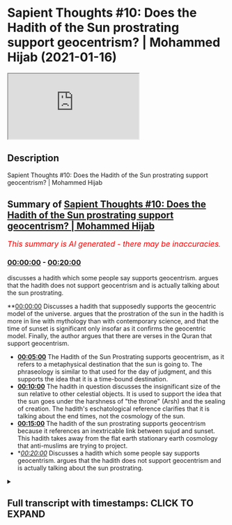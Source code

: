 # Sapient Thoughts #10: Does the Hadith of the Sun prostrating support geocentrism? | Mohammed Hijab (2021-01-16)

<iframe loading='lazy' src='https://www.youtube.com/embed/IQXXeBnVjdo'></iframe>

## Description

Sapient Thoughts #10: Does the Hadith of the Sun prostrating support geocentrism? | Mohammed Hijab

## Summary of [Sapient Thoughts #10: Does the Hadith of the Sun prostrating support geocentrism? | Mohammed Hijab](https://www.youtube.com/watch?v=IQXXeBnVjdo)


*<span style="color:red; font-size:125%">This summary is AI generated - there may be inaccuracies</span>. [](/)*

### [00:00:00](https://www.youtube.com/watch?v=IQXXeBnVjdo&t=0) - [00:20:00](https://www.youtube.com/watch?v=IQXXeBnVjdo&t=1200)

 discusses a hadith which some people say supports geocentrism. argues that the hadith does not support geocentrism and is actually talking about the sun prostrating.

**[00:00:00](https://www.youtube.com/watch?v=IQXXeBnVjdo&t=0) Discusses a hadith that supposedly supports the geocentric model of the universe. argues that the prostration of the sun in the hadith is more in line with mythology than with contemporary science, and that the time of sunset is significant only insofar as it confirms the geocentric model. Finally, the author argues that there are verses in the Quran that support geocentrism.
* **[00:05:00](https://www.youtube.com/watch?v=IQXXeBnVjdo&t=300)** The Hadith of the Sun Prostrating supports geocentrism, as it refers to a metaphysical destination that the sun is going to. The phraseology is similar to that used for the day of judgment, and this supports the idea that it is a time-bound destination.
* **[00:10:00](https://www.youtube.com/watch?v=IQXXeBnVjdo&t=600)** The hadith in question discusses the insignificant size of the sun relative to other celestial objects. It is used to support the idea that the sun goes under the harshness of "the throne" (Arsh) and the sealing of creation. The hadith's eschatological reference clarifies that it is talking about the end times, not the cosmology of the sun.
* **[00:15:00](https://www.youtube.com/watch?v=IQXXeBnVjdo&t=900)** The hadith of the sun prostrating supports geocentrism because it references an inextricable link between sujud and sunset. This hadith takes away from the flat earth stationary earth cosmology that anti-muslims are trying to project.
* **[00:20:00](https://www.youtube.com/watch?v=IQXXeBnVjdo&t=1200)* Discusses a hadith which some people say supports geocentrism. argues that the hadith does not support geocentrism and is actually talking about the sun prostrating.

<details><summary><h2>Full transcript with timestamps: CLICK TO EXPAND</h2></summary>

[0:00:02](https://youtu.be/IQXXeBnVjdo?t=2) [Music]  
[0:00:16](https://youtu.be/IQXXeBnVjdo?t=16) to another episode of sapient  
[0:00:18](https://youtu.be/IQXXeBnVjdo?t=18) thoughts where we discuss theo  
[0:00:20](https://youtu.be/IQXXeBnVjdo?t=20) philosophical issues  
[0:00:21](https://youtu.be/IQXXeBnVjdo?t=21) we tackle some of those arguments of the  
[0:00:23](https://youtu.be/IQXXeBnVjdo?t=23) detractors of islam  
[0:00:25](https://youtu.be/IQXXeBnVjdo?t=25) in addition to making positive arguments  
[0:00:27](https://youtu.be/IQXXeBnVjdo?t=27) for the veracity  
[0:00:29](https://youtu.be/IQXXeBnVjdo?t=29) of islam today in sha allah what we're  
[0:00:31](https://youtu.be/IQXXeBnVjdo?t=31) going to be doing is dealing with a very  
[0:00:33](https://youtu.be/IQXXeBnVjdo?t=33) prominent hadith that you'll find in  
[0:00:35](https://youtu.be/IQXXeBnVjdo?t=35) many of the  
[0:00:36](https://youtu.be/IQXXeBnVjdo?t=36) anti-islamic apologetics and  
[0:00:39](https://youtu.be/IQXXeBnVjdo?t=39) anti-islamic  
[0:00:40](https://youtu.be/IQXXeBnVjdo?t=40) websites of those individuals who are  
[0:00:42](https://youtu.be/IQXXeBnVjdo?t=42) trying  
[0:00:43](https://youtu.be/IQXXeBnVjdo?t=43) to attack the deen the religion of islam  
[0:00:46](https://youtu.be/IQXXeBnVjdo?t=46) so this is a famous hadith really a  
[0:00:49](https://youtu.be/IQXXeBnVjdo?t=49) cosmological hadith  
[0:00:50](https://youtu.be/IQXXeBnVjdo?t=50) which is mentioned by abu dharr  
[0:00:52](https://youtu.be/IQXXeBnVjdo?t=52) al-khafari and the contention  
[0:00:53](https://youtu.be/IQXXeBnVjdo?t=53) is that this hadith fully supports  
[0:00:56](https://youtu.be/IQXXeBnVjdo?t=56) without a shadow  
[0:00:57](https://youtu.be/IQXXeBnVjdo?t=57) of a doubt a geocentric model  
[0:01:01](https://youtu.be/IQXXeBnVjdo?t=61) and in fact some add to this and say it  
[0:01:04](https://youtu.be/IQXXeBnVjdo?t=64) shows that the quranic picture or that  
[0:01:06](https://youtu.be/IQXXeBnVjdo?t=66) the islamic cosmology  
[0:01:08](https://youtu.be/IQXXeBnVjdo?t=68) generally is that of not only a flat  
[0:01:10](https://youtu.be/IQXXeBnVjdo?t=70) earth which they've said and spoken  
[0:01:12](https://youtu.be/IQXXeBnVjdo?t=72) about and we have a separate video  
[0:01:14](https://youtu.be/IQXXeBnVjdo?t=74) on but one which is flat and stationary  
[0:01:17](https://youtu.be/IQXXeBnVjdo?t=77) and where in which the uh the sun is  
[0:01:20](https://youtu.be/IQXXeBnVjdo?t=80) going around  
[0:01:21](https://youtu.be/IQXXeBnVjdo?t=81) in a geocentric way and thus it's  
[0:01:24](https://youtu.be/IQXXeBnVjdo?t=84) confirming  
[0:01:25](https://youtu.be/IQXXeBnVjdo?t=85) the 7th century you know understanding  
[0:01:28](https://youtu.be/IQXXeBnVjdo?t=88) of cosmology and this is an evidence  
[0:01:31](https://youtu.be/IQXXeBnVjdo?t=91) that it's false so as i've mentioned the  
[0:01:35](https://youtu.be/IQXXeBnVjdo?t=95) discussion of flat earth versus round  
[0:01:37](https://youtu.be/IQXXeBnVjdo?t=97) earth is in a separate video  
[0:01:38](https://youtu.be/IQXXeBnVjdo?t=98) which you can find on this series so if  
[0:01:40](https://youtu.be/IQXXeBnVjdo?t=100) you want to see me talk about that  
[0:01:43](https://youtu.be/IQXXeBnVjdo?t=103) you can pause the video now watch that  
[0:01:44](https://youtu.be/IQXXeBnVjdo?t=104) video and come back  
[0:01:46](https://youtu.be/IQXXeBnVjdo?t=106) now in regards to this particular video  
[0:01:49](https://youtu.be/IQXXeBnVjdo?t=109) let's read the hadith in question and  
[0:01:51](https://youtu.be/IQXXeBnVjdo?t=111) move on  
[0:01:52](https://youtu.be/IQXXeBnVjdo?t=112) to what the specific contentions are so  
[0:01:55](https://youtu.be/IQXXeBnVjdo?t=115) the hadith  
[0:01:56](https://youtu.be/IQXXeBnVjdo?t=116) is narrated by abu dhabi may allah be  
[0:01:59](https://youtu.be/IQXXeBnVjdo?t=119) pleased with him  
[0:02:00](https://youtu.be/IQXXeBnVjdo?t=120) and he said that the prophet sallallahu  
[0:02:01](https://youtu.be/IQXXeBnVjdo?t=121) alaihi wasallam said  
[0:02:04](https://youtu.be/IQXXeBnVjdo?t=124) do you know where the sun set  
[0:02:07](https://youtu.be/IQXXeBnVjdo?t=127) do you know where it goes i said  
[0:02:12](https://youtu.be/IQXXeBnVjdo?t=132) allah and his messenger know best he  
[0:02:14](https://youtu.be/IQXXeBnVjdo?t=134) said it goes and prostrates beneath  
[0:02:16](https://youtu.be/IQXXeBnVjdo?t=136) the throne then it asks for permission  
[0:02:19](https://youtu.be/IQXXeBnVjdo?t=139) to rise  
[0:02:20](https://youtu.be/IQXXeBnVjdo?t=140) and permission is given to it soon it  
[0:02:23](https://youtu.be/IQXXeBnVjdo?t=143) will prostrate  
[0:02:24](https://youtu.be/IQXXeBnVjdo?t=144) and it will ask for permission to rise  
[0:02:27](https://youtu.be/IQXXeBnVjdo?t=147) but permission  
[0:02:27](https://youtu.be/IQXXeBnVjdo?t=147) will not be given to it it will be said  
[0:02:31](https://youtu.be/IQXXeBnVjdo?t=151) to it go back to where you came from  
[0:02:34](https://youtu.be/IQXXeBnVjdo?t=154) so it will arise from its place of  
[0:02:37](https://youtu.be/IQXXeBnVjdo?t=157) setting  
[0:02:37](https://youtu.be/IQXXeBnVjdo?t=157) and that is what allah may allah be  
[0:02:39](https://youtu.be/IQXXeBnVjdo?t=159) glorified may he be glorified  
[0:02:41](https://youtu.be/IQXXeBnVjdo?t=161) refers to in the verse and the son runs  
[0:02:44](https://youtu.be/IQXXeBnVjdo?t=164) on its fixed course for a term appointed  
[0:02:48](https://youtu.be/IQXXeBnVjdo?t=168) and that is a decree of the mighty the  
[0:02:50](https://youtu.be/IQXXeBnVjdo?t=170) all-knowing he's mentioning  
[0:02:52](https://youtu.be/IQXXeBnVjdo?t=172) uh the prophet muhammad mentioning an  
[0:02:53](https://youtu.be/IQXXeBnVjdo?t=173) ayah surah asi in chapter 36 verse  
[0:02:56](https://youtu.be/IQXXeBnVjdo?t=176) number 38  
[0:02:59](https://youtu.be/IQXXeBnVjdo?t=179) that the son runs on an or on a fixed  
[0:03:02](https://youtu.be/IQXXeBnVjdo?t=182) uh term decreed  
[0:03:06](https://youtu.be/IQXXeBnVjdo?t=186) so let's talk about what the contentions  
[0:03:08](https://youtu.be/IQXXeBnVjdo?t=188) are the contentions really you could say  
[0:03:10](https://youtu.be/IQXXeBnVjdo?t=190) are three in number three main  
[0:03:12](https://youtu.be/IQXXeBnVjdo?t=192) contentions  
[0:03:13](https://youtu.be/IQXXeBnVjdo?t=193) the first one relates to this  
[0:03:14](https://youtu.be/IQXXeBnVjdo?t=194) prostration of the sun what do we  
[0:03:16](https://youtu.be/IQXXeBnVjdo?t=196) understand  
[0:03:17](https://youtu.be/IQXXeBnVjdo?t=197) from this uh hadith when we talk about  
[0:03:19](https://youtu.be/IQXXeBnVjdo?t=199) the prostration of the sun  
[0:03:21](https://youtu.be/IQXXeBnVjdo?t=201) is it to be suggested that this is an  
[0:03:23](https://youtu.be/IQXXeBnVjdo?t=203) anthropomorphic or a personified picture  
[0:03:25](https://youtu.be/IQXXeBnVjdo?t=205) of the celestial  
[0:03:26](https://youtu.be/IQXXeBnVjdo?t=206) sphere that is the sun and isn't this  
[0:03:29](https://youtu.be/IQXXeBnVjdo?t=209) more in line with mythology  
[0:03:31](https://youtu.be/IQXXeBnVjdo?t=211) and ancient legend than it is with the  
[0:03:33](https://youtu.be/IQXXeBnVjdo?t=213) scientific contemporaneous reality that  
[0:03:35](https://youtu.be/IQXXeBnVjdo?t=215) we know  
[0:03:36](https://youtu.be/IQXXeBnVjdo?t=216) from examination and from uh  
[0:03:40](https://youtu.be/IQXXeBnVjdo?t=220) advances in science that's number one  
[0:03:42](https://youtu.be/IQXXeBnVjdo?t=222) the second thing is about  
[0:03:43](https://youtu.be/IQXXeBnVjdo?t=223) that the the going how could the sun be  
[0:03:46](https://youtu.be/IQXXeBnVjdo?t=226) going  
[0:03:47](https://youtu.be/IQXXeBnVjdo?t=227) uh underneath the throne and this shows  
[0:03:50](https://youtu.be/IQXXeBnVjdo?t=230) they say  
[0:03:51](https://youtu.be/IQXXeBnVjdo?t=231) the fact that the sun is going somewhere  
[0:03:53](https://youtu.be/IQXXeBnVjdo?t=233) in sunset  
[0:03:54](https://youtu.be/IQXXeBnVjdo?t=234) that it's confirming they say the  
[0:03:57](https://youtu.be/IQXXeBnVjdo?t=237) geocentric picture  
[0:03:59](https://youtu.be/IQXXeBnVjdo?t=239) thirdly they say the time of sunset so  
[0:04:02](https://youtu.be/IQXXeBnVjdo?t=242) why is it that the time of sunset is in  
[0:04:04](https://youtu.be/IQXXeBnVjdo?t=244) any way significant  
[0:04:05](https://youtu.be/IQXXeBnVjdo?t=245) knowing that sunset is at different  
[0:04:07](https://youtu.be/IQXXeBnVjdo?t=247) times at different points of the round  
[0:04:08](https://youtu.be/IQXXeBnVjdo?t=248) earth  
[0:04:10](https://youtu.be/IQXXeBnVjdo?t=250) i know there may be some flat earth is  
[0:04:12](https://youtu.be/IQXXeBnVjdo?t=252) listening to this  
[0:04:13](https://youtu.be/IQXXeBnVjdo?t=253) and as i've said there's a video for you  
[0:04:15](https://youtu.be/IQXXeBnVjdo?t=255) guys or for other people  
[0:04:17](https://youtu.be/IQXXeBnVjdo?t=257) uh about the flowers so that's these are  
[0:04:19](https://youtu.be/IQXXeBnVjdo?t=259) the three main contentions  
[0:04:21](https://youtu.be/IQXXeBnVjdo?t=261) so let's deal with them one by one and  
[0:04:24](https://youtu.be/IQXXeBnVjdo?t=264) in terms of verses of the quran  
[0:04:26](https://youtu.be/IQXXeBnVjdo?t=266) we'll be discussing those verses  
[0:04:29](https://youtu.be/IQXXeBnVjdo?t=269) of the quran which people try to use to  
[0:04:31](https://youtu.be/IQXXeBnVjdo?t=271) refer to geocentrism  
[0:04:33](https://youtu.be/IQXXeBnVjdo?t=273) in an entirely different video so the  
[0:04:35](https://youtu.be/IQXXeBnVjdo?t=275) first issue that people have  
[0:04:36](https://youtu.be/IQXXeBnVjdo?t=276) is in relation to prostration they say  
[0:04:39](https://youtu.be/IQXXeBnVjdo?t=279) what is this prostration  
[0:04:49](https://youtu.be/IQXXeBnVjdo?t=289) that everything in the heavens and the  
[0:04:51](https://youtu.be/IQXXeBnVjdo?t=291) earth  
[0:04:53](https://youtu.be/IQXXeBnVjdo?t=293) you know glorifies allah and nothing  
[0:04:57](https://youtu.be/IQXXeBnVjdo?t=297) in the heavens and the earth does  
[0:04:58](https://youtu.be/IQXXeBnVjdo?t=298) anything but glorify  
[0:05:00](https://youtu.be/IQXXeBnVjdo?t=300) allah but you do not understand the way  
[0:05:03](https://youtu.be/IQXXeBnVjdo?t=303) in which  
[0:05:04](https://youtu.be/IQXXeBnVjdo?t=304) that takes place so this verse shows  
[0:05:07](https://youtu.be/IQXXeBnVjdo?t=307) that the celestial bodies the inanimate  
[0:05:10](https://youtu.be/IQXXeBnVjdo?t=310) objects all of those things  
[0:05:12](https://youtu.be/IQXXeBnVjdo?t=312) in the world whether living or not has a  
[0:05:15](https://youtu.be/IQXXeBnVjdo?t=315) means  
[0:05:16](https://youtu.be/IQXXeBnVjdo?t=316) of glorifying allah and this is actually  
[0:05:19](https://youtu.be/IQXXeBnVjdo?t=319) in the realm  
[0:05:20](https://youtu.be/IQXXeBnVjdo?t=320) of the metaphysical so science does not  
[0:05:23](https://youtu.be/IQXXeBnVjdo?t=323) tap  
[0:05:23](https://youtu.be/IQXXeBnVjdo?t=323) into this and it has nothing to do with  
[0:05:26](https://youtu.be/IQXXeBnVjdo?t=326) science  
[0:05:26](https://youtu.be/IQXXeBnVjdo?t=326) in fact the quran explicitly says  
[0:05:29](https://youtu.be/IQXXeBnVjdo?t=329) let's be hap in other words  
[0:05:33](https://youtu.be/IQXXeBnVjdo?t=333) the sun and the moon and or the universe  
[0:05:37](https://youtu.be/IQXXeBnVjdo?t=337) it has a way of glorifying allah  
[0:05:39](https://youtu.be/IQXXeBnVjdo?t=339) subhanahu wa ta'ala  
[0:05:41](https://youtu.be/IQXXeBnVjdo?t=341) which is distinctly different distinctly  
[0:05:44](https://youtu.be/IQXXeBnVjdo?t=344) different from the way in which we do so  
[0:05:46](https://youtu.be/IQXXeBnVjdo?t=346) so to try and impose an  
[0:05:48](https://youtu.be/IQXXeBnVjdo?t=348) anthropomorphized or a personified  
[0:05:50](https://youtu.be/IQXXeBnVjdo?t=350) understanding on the celestial spheres  
[0:05:53](https://youtu.be/IQXXeBnVjdo?t=353) or the inanimate objects  
[0:05:55](https://youtu.be/IQXXeBnVjdo?t=355) is nothing but going against the quran  
[0:05:58](https://youtu.be/IQXXeBnVjdo?t=358) and a misunderstanding of the entirety  
[0:06:00](https://youtu.be/IQXXeBnVjdo?t=360) of the quran  
[0:06:00](https://youtu.be/IQXXeBnVjdo?t=360) so the prostration is not a prostration  
[0:06:03](https://youtu.be/IQXXeBnVjdo?t=363) like  
[0:06:04](https://youtu.be/IQXXeBnVjdo?t=364) you know where you put your head on the  
[0:06:05](https://youtu.be/IQXXeBnVjdo?t=365) floor or the fact that prostration  
[0:06:07](https://youtu.be/IQXXeBnVjdo?t=367) requires  
[0:06:08](https://youtu.be/IQXXeBnVjdo?t=368) stationary action from the human actor  
[0:06:11](https://youtu.be/IQXXeBnVjdo?t=371) in fact  
[0:06:12](https://youtu.be/IQXXeBnVjdo?t=372) with different uh species different  
[0:06:15](https://youtu.be/IQXXeBnVjdo?t=375) animals different inanimate objects  
[0:06:17](https://youtu.be/IQXXeBnVjdo?t=377) different spheres  
[0:06:18](https://youtu.be/IQXXeBnVjdo?t=378) the the prostration does not in any way  
[0:06:20](https://youtu.be/IQXXeBnVjdo?t=380) need to be correlated  
[0:06:22](https://youtu.be/IQXXeBnVjdo?t=382) with such human prostration it's not  
[0:06:24](https://youtu.be/IQXXeBnVjdo?t=384) like the sun is growing  
[0:06:25](https://youtu.be/IQXXeBnVjdo?t=385) arms and a forehead and is throwing  
[0:06:27](https://youtu.be/IQXXeBnVjdo?t=387) itself on the floor  
[0:06:29](https://youtu.be/IQXXeBnVjdo?t=389) this is not the understanding in fact  
[0:06:30](https://youtu.be/IQXXeBnVjdo?t=390) the quran refutes this understanding  
[0:06:32](https://youtu.be/IQXXeBnVjdo?t=392) very categorically  
[0:06:34](https://youtu.be/IQXXeBnVjdo?t=394) so this very literary it's not even  
[0:06:37](https://youtu.be/IQXXeBnVjdo?t=397) literal it's a literalistic reading  
[0:06:39](https://youtu.be/IQXXeBnVjdo?t=399) of the quran the hadith is is is the  
[0:06:42](https://youtu.be/IQXXeBnVjdo?t=402) first point  
[0:06:43](https://youtu.be/IQXXeBnVjdo?t=403) is the first point of confusion for  
[0:06:45](https://youtu.be/IQXXeBnVjdo?t=405) those individuals who try and ask about  
[0:06:47](https://youtu.be/IQXXeBnVjdo?t=407) the prostration  
[0:06:48](https://youtu.be/IQXXeBnVjdo?t=408) so clearly here the prostration is  
[0:06:50](https://youtu.be/IQXXeBnVjdo?t=410) referring to something which is  
[0:06:52](https://youtu.be/IQXXeBnVjdo?t=412) metaphysical and untappable by the  
[0:06:54](https://youtu.be/IQXXeBnVjdo?t=414) scientific method  
[0:06:55](https://youtu.be/IQXXeBnVjdo?t=415) and one can say that you know the  
[0:06:57](https://youtu.be/IQXXeBnVjdo?t=417) prostration not just the prostration  
[0:07:00](https://youtu.be/IQXXeBnVjdo?t=420) but the submission of the sun  
[0:07:03](https://youtu.be/IQXXeBnVjdo?t=423) the islam and the sujood of the sun  
[0:07:06](https://youtu.be/IQXXeBnVjdo?t=426) is expected since allah subhanahu wa  
[0:07:09](https://youtu.be/IQXXeBnVjdo?t=429) ta'ala  
[0:07:09](https://youtu.be/IQXXeBnVjdo?t=429) talks about that the heavens and the  
[0:07:12](https://youtu.be/IQXXeBnVjdo?t=432) earth will obey  
[0:07:14](https://youtu.be/IQXXeBnVjdo?t=434) allah  
[0:07:16](https://youtu.be/IQXXeBnVjdo?t=436) willingly or unwillingly in other words  
[0:07:18](https://youtu.be/IQXXeBnVjdo?t=438) they're obeying the laws of allah  
[0:07:20](https://youtu.be/IQXXeBnVjdo?t=440) subhanahu wa'ta'ala  
[0:07:21](https://youtu.be/IQXXeBnVjdo?t=441) now some individuals will say so why  
[0:07:24](https://youtu.be/IQXXeBnVjdo?t=444) does the hadith say that the prophet  
[0:07:26](https://youtu.be/IQXXeBnVjdo?t=446) muhammad sallam is saying that the sun  
[0:07:28](https://youtu.be/IQXXeBnVjdo?t=448) is going somewhere or to an appointed  
[0:07:32](https://youtu.be/IQXXeBnVjdo?t=452) destination in the first place  
[0:07:34](https://youtu.be/IQXXeBnVjdo?t=454) now i want you guys to to understand in  
[0:07:37](https://youtu.be/IQXXeBnVjdo?t=457) the arabic language there's two things  
[0:07:38](https://youtu.be/IQXXeBnVjdo?t=458) something called  
[0:07:39](https://youtu.be/IQXXeBnVjdo?t=459) zaman and that basically  
[0:07:43](https://youtu.be/IQXXeBnVjdo?t=463) when you're referring to destinations  
[0:07:45](https://youtu.be/IQXXeBnVjdo?t=465) there are two types of destination  
[0:07:47](https://youtu.be/IQXXeBnVjdo?t=467) time-bound ones and place-bound  
[0:07:50](https://youtu.be/IQXXeBnVjdo?t=470) ones as we'll come to know with this  
[0:07:53](https://youtu.be/IQXXeBnVjdo?t=473) particular hadith and the area in which  
[0:07:56](https://youtu.be/IQXXeBnVjdo?t=476) links with this particular which the  
[0:07:58](https://youtu.be/IQXXeBnVjdo?t=478) prophet sallah mentioned itself  
[0:08:01](https://youtu.be/IQXXeBnVjdo?t=481) the son we know from tafsir  
[0:08:04](https://youtu.be/IQXXeBnVjdo?t=484) is going towards the day of judgment  
[0:08:08](https://youtu.be/IQXXeBnVjdo?t=488) and this is the tafseer of chapter 36  
[0:08:10](https://youtu.be/IQXXeBnVjdo?t=490) number 38 where it says  
[0:08:14](https://youtu.be/IQXXeBnVjdo?t=494) that the sun is running to a destination  
[0:08:18](https://youtu.be/IQXXeBnVjdo?t=498) what destination is it is a time-bound  
[0:08:20](https://youtu.be/IQXXeBnVjdo?t=500) destination or is it a place-bound  
[0:08:21](https://youtu.be/IQXXeBnVjdo?t=501) destination  
[0:08:22](https://youtu.be/IQXXeBnVjdo?t=502) so the exegetes of islam the medieval  
[0:08:24](https://youtu.be/IQXXeBnVjdo?t=504) exegetes are talking about the end of  
[0:08:27](https://youtu.be/IQXXeBnVjdo?t=507) day so this is  
[0:08:28](https://youtu.be/IQXXeBnVjdo?t=508) eschatological in nature it's not  
[0:08:30](https://youtu.be/IQXXeBnVjdo?t=510) talking about a particular place where  
[0:08:32](https://youtu.be/IQXXeBnVjdo?t=512) in which this is going  
[0:08:34](https://youtu.be/IQXXeBnVjdo?t=514) uh whether this those who espouse the  
[0:08:36](https://youtu.be/IQXXeBnVjdo?t=516) scientific miracles narrative says the  
[0:08:38](https://youtu.be/IQXXeBnVjdo?t=518) solar apex  
[0:08:39](https://youtu.be/IQXXeBnVjdo?t=519) and those who want to talk about the uh  
[0:08:42](https://youtu.be/IQXXeBnVjdo?t=522) you know the  
[0:08:43](https://youtu.be/IQXXeBnVjdo?t=523) the scientific errors narrative are  
[0:08:44](https://youtu.be/IQXXeBnVjdo?t=524) going to say is beneath the earth  
[0:08:46](https://youtu.be/IQXXeBnVjdo?t=526) both of which are not indicated by the  
[0:08:48](https://youtu.be/IQXXeBnVjdo?t=528) primary text and what's the evidence of  
[0:08:50](https://youtu.be/IQXXeBnVjdo?t=530) this  
[0:08:51](https://youtu.be/IQXXeBnVjdo?t=531) the evidence of this is the exact  
[0:08:52](https://youtu.be/IQXXeBnVjdo?t=532) phraseology the exact terminology  
[0:08:55](https://youtu.be/IQXXeBnVjdo?t=535) of the of the hab of going is mentioned  
[0:08:58](https://youtu.be/IQXXeBnVjdo?t=538) in the quran where is it mentioned is  
[0:09:00](https://youtu.be/IQXXeBnVjdo?t=540) mentioned in chapter 37  
[0:09:02](https://youtu.be/IQXXeBnVjdo?t=542) and verse number 99 well well where the  
[0:09:04](https://youtu.be/IQXXeBnVjdo?t=544) allah  
[0:09:05](https://youtu.be/IQXXeBnVjdo?t=545) narrates that ibrahim is saying  
[0:09:11](https://youtu.be/IQXXeBnVjdo?t=551) i am going to allah and he will guide me  
[0:09:15](https://youtu.be/IQXXeBnVjdo?t=555) the same  
[0:09:16](https://youtu.be/IQXXeBnVjdo?t=556) exact phraseology  
[0:09:20](https://youtu.be/IQXXeBnVjdo?t=560) i am going now what does this mean does  
[0:09:23](https://youtu.be/IQXXeBnVjdo?t=563) that mean that  
[0:09:24](https://youtu.be/IQXXeBnVjdo?t=564) somehow abraham is doing an israel  
[0:09:27](https://youtu.be/IQXXeBnVjdo?t=567) maharaja you know of his own no it  
[0:09:29](https://youtu.be/IQXXeBnVjdo?t=569) doesn't mean that it means  
[0:09:31](https://youtu.be/IQXXeBnVjdo?t=571) as qatar says that this is in many ways  
[0:09:33](https://youtu.be/IQXXeBnVjdo?t=573) a figurative  
[0:09:35](https://youtu.be/IQXXeBnVjdo?t=575) kind of going or if you don't want to  
[0:09:37](https://youtu.be/IQXXeBnVjdo?t=577) say it's a figurative kind of going  
[0:09:39](https://youtu.be/IQXXeBnVjdo?t=579) uh or something which is metaphoric then  
[0:09:41](https://youtu.be/IQXXeBnVjdo?t=581) you could say he is going with his  
[0:09:43](https://youtu.be/IQXXeBnVjdo?t=583) as pattada says who's part of the self  
[0:09:45](https://youtu.be/IQXXeBnVjdo?t=585) of the predecessors  
[0:09:47](https://youtu.be/IQXXeBnVjdo?t=587) he says this means that ibrahim is going  
[0:09:50](https://youtu.be/IQXXeBnVjdo?t=590) with his hammel  
[0:09:51](https://youtu.be/IQXXeBnVjdo?t=591) with his knee with his kalb with his  
[0:09:53](https://youtu.be/IQXXeBnVjdo?t=593) knee meaning with his intentions with  
[0:09:54](https://youtu.be/IQXXeBnVjdo?t=594) his khal meaning with his heart meaning  
[0:09:56](https://youtu.be/IQXXeBnVjdo?t=596) this the hab or this going it's not  
[0:09:59](https://youtu.be/IQXXeBnVjdo?t=599) talking about  
[0:10:00](https://youtu.be/IQXXeBnVjdo?t=600) a place bound going now bear that in  
[0:10:03](https://youtu.be/IQXXeBnVjdo?t=603) mind  
[0:10:04](https://youtu.be/IQXXeBnVjdo?t=604) because there's another hadith which is  
[0:10:05](https://youtu.be/IQXXeBnVjdo?t=605) extremely important  
[0:10:07](https://youtu.be/IQXXeBnVjdo?t=607) maybe ironically but definitely  
[0:10:08](https://youtu.be/IQXXeBnVjdo?t=608) interestingly narrated also by abu dhabi  
[0:10:12](https://youtu.be/IQXXeBnVjdo?t=612) i'll tell you why this is important he  
[0:10:14](https://youtu.be/IQXXeBnVjdo?t=614) says that the prophet muhammad said  
[0:10:16](https://youtu.be/IQXXeBnVjdo?t=616) the seven heavens and the seventh earth  
[0:10:18](https://youtu.be/IQXXeBnVjdo?t=618) in comparison to the corsi is nothing  
[0:10:20](https://youtu.be/IQXXeBnVjdo?t=620) but  
[0:10:21](https://youtu.be/IQXXeBnVjdo?t=621) a ring thrown in the desert and  
[0:10:24](https://youtu.be/IQXXeBnVjdo?t=624) certainly the hugeness of the hajj over  
[0:10:25](https://youtu.be/IQXXeBnVjdo?t=625) the course is like the desert over that  
[0:10:27](https://youtu.be/IQXXeBnVjdo?t=627) ring allahu akbar  
[0:10:29](https://youtu.be/IQXXeBnVjdo?t=629) allah the magnitude  
[0:10:33](https://youtu.be/IQXXeBnVjdo?t=633) of the hulk of the creation of allah  
[0:10:35](https://youtu.be/IQXXeBnVjdo?t=635) subhanahu wa ta'ala  
[0:10:36](https://youtu.be/IQXXeBnVjdo?t=636) look at that that the entire seven  
[0:10:39](https://youtu.be/IQXXeBnVjdo?t=639) heavens  
[0:10:40](https://youtu.be/IQXXeBnVjdo?t=640) is like a ring thrown in the desert  
[0:10:42](https://youtu.be/IQXXeBnVjdo?t=642) compared to the kursi now the corsi is  
[0:10:44](https://youtu.be/IQXXeBnVjdo?t=644) roughly translated as the footstool of  
[0:10:46](https://youtu.be/IQXXeBnVjdo?t=646) allah subhanahu wa ta'ala but it's  
[0:10:47](https://youtu.be/IQXXeBnVjdo?t=647) something which is not  
[0:10:49](https://youtu.be/IQXXeBnVjdo?t=649) okay they cannot be imagined and then  
[0:10:51](https://youtu.be/IQXXeBnVjdo?t=651) that compared to the arsh which is the  
[0:10:52](https://youtu.be/IQXXeBnVjdo?t=652) throne  
[0:10:53](https://youtu.be/IQXXeBnVjdo?t=653) and also the sealing of creation is is  
[0:10:56](https://youtu.be/IQXXeBnVjdo?t=656) insignificant as well  
[0:10:58](https://youtu.be/IQXXeBnVjdo?t=658) now why am i mentioning this because the  
[0:11:01](https://youtu.be/IQXXeBnVjdo?t=661) question is  
[0:11:02](https://youtu.be/IQXXeBnVjdo?t=662) is there something that the sun does or  
[0:11:05](https://youtu.be/IQXXeBnVjdo?t=665) could there be on the  
[0:11:06](https://youtu.be/IQXXeBnVjdo?t=666) islamic cosmology something that the sun  
[0:11:10](https://youtu.be/IQXXeBnVjdo?t=670) does or somewhere  
[0:11:11](https://youtu.be/IQXXeBnVjdo?t=671) where the insignificant sun which is  
[0:11:14](https://youtu.be/IQXXeBnVjdo?t=674) placed  
[0:11:15](https://youtu.be/IQXXeBnVjdo?t=675) in the dunya in the worldly heaven how  
[0:11:18](https://youtu.be/IQXXeBnVjdo?t=678) do we know it's in the worldly heaven  
[0:11:19](https://youtu.be/IQXXeBnVjdo?t=679) because allah says  
[0:11:24](https://youtu.be/IQXXeBnVjdo?t=684) anywhere with the celestial objects in  
[0:11:26](https://youtu.be/IQXXeBnVjdo?t=686) chapter 67 verse number four  
[0:11:28](https://youtu.be/IQXXeBnVjdo?t=688) that is dunya so one of the seven  
[0:11:31](https://youtu.be/IQXXeBnVjdo?t=691) heavens  
[0:11:32](https://youtu.be/IQXXeBnVjdo?t=692) and then you have the kursi which is  
[0:11:34](https://youtu.be/IQXXeBnVjdo?t=694) like a ring compared to that  
[0:11:36](https://youtu.be/IQXXeBnVjdo?t=696) the movement of the sun in in this  
[0:11:38](https://youtu.be/IQXXeBnVjdo?t=698) context of the grand  
[0:11:40](https://youtu.be/IQXXeBnVjdo?t=700) scheme the cosmological grand scheme of  
[0:11:43](https://youtu.be/IQXXeBnVjdo?t=703) things  
[0:11:44](https://youtu.be/IQXXeBnVjdo?t=704) is completely insignificant  
[0:11:47](https://youtu.be/IQXXeBnVjdo?t=707) does it mean to say that and this is  
[0:11:49](https://youtu.be/IQXXeBnVjdo?t=709) another question does it mean to say  
[0:11:51](https://youtu.be/IQXXeBnVjdo?t=711) that if it's going under the harsh  
[0:11:53](https://youtu.be/IQXXeBnVjdo?t=713) is the assumption the false assumption  
[0:11:56](https://youtu.be/IQXXeBnVjdo?t=716) that  
[0:11:57](https://youtu.be/IQXXeBnVjdo?t=717) it wasn't underdarsh in the first place  
[0:11:59](https://youtu.be/IQXXeBnVjdo?t=719) or the throne  
[0:12:00](https://youtu.be/IQXXeBnVjdo?t=720) it must have been underdarsh because  
[0:12:02](https://youtu.be/IQXXeBnVjdo?t=722) according to this hadith i've just  
[0:12:03](https://youtu.be/IQXXeBnVjdo?t=723) mentioned  
[0:12:04](https://youtu.be/IQXXeBnVjdo?t=724) and other things in the quran as well  
[0:12:08](https://youtu.be/IQXXeBnVjdo?t=728) other that  
[0:12:12](https://youtu.be/IQXXeBnVjdo?t=732) the throne is the ceiling of creation so  
[0:12:15](https://youtu.be/IQXXeBnVjdo?t=735) there's nothing that can be  
[0:12:17](https://youtu.be/IQXXeBnVjdo?t=737) contained within the creation that would  
[0:12:19](https://youtu.be/IQXXeBnVjdo?t=739) not be in any way under the arch in the  
[0:12:21](https://youtu.be/IQXXeBnVjdo?t=741) first place  
[0:12:22](https://youtu.be/IQXXeBnVjdo?t=742) from the quranic cosmological  
[0:12:24](https://youtu.be/IQXXeBnVjdo?t=744) perspective thus  
[0:12:26](https://youtu.be/IQXXeBnVjdo?t=746) the sun was always underneath dash  
[0:12:30](https://youtu.be/IQXXeBnVjdo?t=750) in as much the same way as ibrahim was  
[0:12:32](https://youtu.be/IQXXeBnVjdo?t=752) always on the earth  
[0:12:34](https://youtu.be/IQXXeBnVjdo?t=754) when he said innit  
[0:12:38](https://youtu.be/IQXXeBnVjdo?t=758) and so it's not insignificant to say  
[0:12:40](https://youtu.be/IQXXeBnVjdo?t=760) that i'm going somewhere or that someone  
[0:12:42](https://youtu.be/IQXXeBnVjdo?t=762) is going somewhere  
[0:12:43](https://youtu.be/IQXXeBnVjdo?t=763) or to some time when in fact they are  
[0:12:47](https://youtu.be/IQXXeBnVjdo?t=767) staying  
[0:12:47](https://youtu.be/IQXXeBnVjdo?t=767) in the same course that they are on a  
[0:12:50](https://youtu.be/IQXXeBnVjdo?t=770) physical  
[0:12:51](https://youtu.be/IQXXeBnVjdo?t=771) trajectory level so this question of  
[0:12:55](https://youtu.be/IQXXeBnVjdo?t=775) going somewhere that the hab the going  
[0:12:59](https://youtu.be/IQXXeBnVjdo?t=779) of the sun is one that has been confused  
[0:13:02](https://youtu.be/IQXXeBnVjdo?t=782) by the compounded ignorance of those who  
[0:13:05](https://youtu.be/IQXXeBnVjdo?t=785) fail to look  
[0:13:06](https://youtu.be/IQXXeBnVjdo?t=786) at the entire corpus of the quran and  
[0:13:08](https://youtu.be/IQXXeBnVjdo?t=788) sunnah  
[0:13:09](https://youtu.be/IQXXeBnVjdo?t=789) especially in the phraseological usage  
[0:13:12](https://youtu.be/IQXXeBnVjdo?t=792) of the key terms  
[0:13:13](https://youtu.be/IQXXeBnVjdo?t=793) that we have just mentioned also to add  
[0:13:16](https://youtu.be/IQXXeBnVjdo?t=796) it's very important we said we started  
[0:13:17](https://youtu.be/IQXXeBnVjdo?t=797) this segment off by talking about that  
[0:13:20](https://youtu.be/IQXXeBnVjdo?t=800) there are two kinds of  
[0:13:21](https://youtu.be/IQXXeBnVjdo?t=801) zeman and mccann or place and time okay  
[0:13:24](https://youtu.be/IQXXeBnVjdo?t=804) in the arabic language and both of them  
[0:13:25](https://youtu.be/IQXXeBnVjdo?t=805) have  
[0:13:26](https://youtu.be/IQXXeBnVjdo?t=806) for all intents and purposes exactly the  
[0:13:28](https://youtu.be/IQXXeBnVjdo?t=808) same grammatical  
[0:13:29](https://youtu.be/IQXXeBnVjdo?t=809) and usually the same phraseological and  
[0:13:32](https://youtu.be/IQXXeBnVjdo?t=812) semantical  
[0:13:32](https://youtu.be/IQXXeBnVjdo?t=812) structures now here we said  
[0:13:36](https://youtu.be/IQXXeBnVjdo?t=816) that the the hab of the sun or the going  
[0:13:40](https://youtu.be/IQXXeBnVjdo?t=820) of the sun  
[0:13:41](https://youtu.be/IQXXeBnVjdo?t=821) is not in reference to the  
[0:13:44](https://youtu.be/IQXXeBnVjdo?t=824) actual going the physical going but in  
[0:13:47](https://youtu.be/IQXXeBnVjdo?t=827) fact it's about it's a time  
[0:13:48](https://youtu.be/IQXXeBnVjdo?t=828) bound  
[0:13:52](https://youtu.be/IQXXeBnVjdo?t=832) not mccann restriction and what is the  
[0:13:54](https://youtu.be/IQXXeBnVjdo?t=834) evidence of this from the sunnah  
[0:13:56](https://youtu.be/IQXXeBnVjdo?t=836) the evidence of this from the sunnah is  
[0:13:58](https://youtu.be/IQXXeBnVjdo?t=838) that the prophet muhammad  
[0:14:02](https://youtu.be/IQXXeBnVjdo?t=842) he ended the hadith with the vikra or  
[0:14:06](https://youtu.be/IQXXeBnVjdo?t=846) the  
[0:14:06](https://youtu.be/IQXXeBnVjdo?t=846) mentioning of washington  
[0:14:10](https://youtu.be/IQXXeBnVjdo?t=850) and the son runs to an er a determined  
[0:14:15](https://youtu.be/IQXXeBnVjdo?t=855) uh  
[0:14:16](https://youtu.be/IQXXeBnVjdo?t=856) a determined to a a a place slash time  
[0:14:20](https://youtu.be/IQXXeBnVjdo?t=860) determined it can be either  
[0:14:21](https://youtu.be/IQXXeBnVjdo?t=861) and we said here that almost all the  
[0:14:24](https://youtu.be/IQXXeBnVjdo?t=864) exegetes  
[0:14:26](https://youtu.be/IQXXeBnVjdo?t=866) agree that it's an eschatological  
[0:14:28](https://youtu.be/IQXXeBnVjdo?t=868) referencing meaning  
[0:14:29](https://youtu.be/IQXXeBnVjdo?t=869) it's talking about the end times and the  
[0:14:31](https://youtu.be/IQXXeBnVjdo?t=871) day  
[0:14:32](https://youtu.be/IQXXeBnVjdo?t=872) of judgment so this shows that when he  
[0:14:35](https://youtu.be/IQXXeBnVjdo?t=875) was referring to abu dhabi about  
[0:14:37](https://youtu.be/IQXXeBnVjdo?t=877) the hell of the sun it was for  
[0:14:40](https://youtu.be/IQXXeBnVjdo?t=880) eschatological reasons  
[0:14:41](https://youtu.be/IQXXeBnVjdo?t=881) rather than cosmological reasons  
[0:14:45](https://youtu.be/IQXXeBnVjdo?t=885) and now this is where probably the  
[0:14:48](https://youtu.be/IQXXeBnVjdo?t=888) biggest  
[0:14:49](https://youtu.be/IQXXeBnVjdo?t=889) issue that people have with this hadith  
[0:14:51](https://youtu.be/IQXXeBnVjdo?t=891) lies which is  
[0:14:53](https://youtu.be/IQXXeBnVjdo?t=893) in the understanding that is it  
[0:14:56](https://youtu.be/IQXXeBnVjdo?t=896) why did the prophet muhammad mention  
[0:14:58](https://youtu.be/IQXXeBnVjdo?t=898) this at sunset time  
[0:14:59](https://youtu.be/IQXXeBnVjdo?t=899) and they say this is probably the  
[0:15:01](https://youtu.be/IQXXeBnVjdo?t=901) biggest indication of geocentricity  
[0:15:03](https://youtu.be/IQXXeBnVjdo?t=903) or geocentrism and the answer to this is  
[0:15:06](https://youtu.be/IQXXeBnVjdo?t=906) actually ironically  
[0:15:07](https://youtu.be/IQXXeBnVjdo?t=907) that this is probably if you want to use  
[0:15:10](https://youtu.be/IQXXeBnVjdo?t=910) anything if you want to mention  
[0:15:12](https://youtu.be/IQXXeBnVjdo?t=912) cosmology in this uh this this sense  
[0:15:15](https://youtu.be/IQXXeBnVjdo?t=915) would would uh validate the heliocentric  
[0:15:18](https://youtu.be/IQXXeBnVjdo?t=918) model how is that possible  
[0:15:20](https://youtu.be/IQXXeBnVjdo?t=920) it could validate the heliocentric what  
[0:15:21](https://youtu.be/IQXXeBnVjdo?t=921) i was saying this is hadith is  
[0:15:23](https://youtu.be/IQXXeBnVjdo?t=923) heliocentric but that's not my claim  
[0:15:25](https://youtu.be/IQXXeBnVjdo?t=925) just to be clear  
[0:15:26](https://youtu.be/IQXXeBnVjdo?t=926) just as i would say it's not right to  
[0:15:28](https://youtu.be/IQXXeBnVjdo?t=928) say it's talking about geocentrism  
[0:15:30](https://youtu.be/IQXXeBnVjdo?t=930) but why is that you see the prophet  
[0:15:33](https://youtu.be/IQXXeBnVjdo?t=933) salallahu  
[0:15:34](https://youtu.be/IQXXeBnVjdo?t=934) he mentioned this hadith at the time of  
[0:15:36](https://youtu.be/IQXXeBnVjdo?t=936) sunset  
[0:15:37](https://youtu.be/IQXXeBnVjdo?t=937) now if the assumption is since he  
[0:15:40](https://youtu.be/IQXXeBnVjdo?t=940) mentioned it in the time of sunset  
[0:15:42](https://youtu.be/IQXXeBnVjdo?t=942) that has to do with the movement of the  
[0:15:43](https://youtu.be/IQXXeBnVjdo?t=943) sun because  
[0:15:45](https://youtu.be/IQXXeBnVjdo?t=945) the sujud he says that the sun set  
[0:15:48](https://youtu.be/IQXXeBnVjdo?t=948) and then it asked for permission to rise  
[0:15:51](https://youtu.be/IQXXeBnVjdo?t=951) again from allah to the throne and ask  
[0:15:53](https://youtu.be/IQXXeBnVjdo?t=953) permission to rise  
[0:15:54](https://youtu.be/IQXXeBnVjdo?t=954) again now if you think about it there is  
[0:15:56](https://youtu.be/IQXXeBnVjdo?t=956) a verse in the quran  
[0:15:58](https://youtu.be/IQXXeBnVjdo?t=958) which is very powerful and telling it is  
[0:16:01](https://youtu.be/IQXXeBnVjdo?t=961) in chapter 22 verse number 18. what  
[0:16:03](https://youtu.be/IQXXeBnVjdo?t=963) allah says  
[0:16:12](https://youtu.be/IQXXeBnVjdo?t=972) and then the verse continues do you not  
[0:16:14](https://youtu.be/IQXXeBnVjdo?t=974) see  
[0:16:15](https://youtu.be/IQXXeBnVjdo?t=975) that to allah prostrate all things  
[0:16:19](https://youtu.be/IQXXeBnVjdo?t=979) in the heavens and in on the earth  
[0:16:23](https://youtu.be/IQXXeBnVjdo?t=983) and the shams the sun and the moon  
[0:16:26](https://youtu.be/IQXXeBnVjdo?t=986) wait a minute wait a minute why is this  
[0:16:28](https://youtu.be/IQXXeBnVjdo?t=988) significant  
[0:16:29](https://youtu.be/IQXXeBnVjdo?t=989) because if there is an inextricable link  
[0:16:32](https://youtu.be/IQXXeBnVjdo?t=992) that is to be made between the sujud  
[0:16:36](https://youtu.be/IQXXeBnVjdo?t=996) the prostrate the prostrating to  
[0:16:39](https://youtu.be/IQXXeBnVjdo?t=999) under the sun sorry the prostrating of  
[0:16:42](https://youtu.be/IQXXeBnVjdo?t=1002) the sun  
[0:16:44](https://youtu.be/IQXXeBnVjdo?t=1004) and the sunset  
[0:16:48](https://youtu.be/IQXXeBnVjdo?t=1008) if there's an inextricable link the  
[0:16:50](https://youtu.be/IQXXeBnVjdo?t=1010) quran says  
[0:16:52](https://youtu.be/IQXXeBnVjdo?t=1012) yes and it's mentioned in  
[0:16:55](https://youtu.be/IQXXeBnVjdo?t=1015) which means it's a continuous present  
[0:16:57](https://youtu.be/IQXXeBnVjdo?t=1017) tense wait a minute  
[0:16:59](https://youtu.be/IQXXeBnVjdo?t=1019) what does this mean it means to say that  
[0:17:00](https://youtu.be/IQXXeBnVjdo?t=1020) the sun  
[0:17:02](https://youtu.be/IQXXeBnVjdo?t=1022) is always prostrating to allah it's not  
[0:17:06](https://youtu.be/IQXXeBnVjdo?t=1026) doing it  
[0:17:07](https://youtu.be/IQXXeBnVjdo?t=1027) in the past it's not sajid allah and  
[0:17:09](https://youtu.be/IQXXeBnVjdo?t=1029) it's not doing it in the future or it's  
[0:17:11](https://youtu.be/IQXXeBnVjdo?t=1031) going to do it in the future say yes  
[0:17:14](https://youtu.be/IQXXeBnVjdo?t=1034) yes because these would be the things  
[0:17:16](https://youtu.be/IQXXeBnVjdo?t=1036) you'd have to put proof  
[0:17:18](https://youtu.be/IQXXeBnVjdo?t=1038) in the prefix of the word is saying yes  
[0:17:21](https://youtu.be/IQXXeBnVjdo?t=1041) which means it's happening continuously  
[0:17:24](https://youtu.be/IQXXeBnVjdo?t=1044) in the present  
[0:17:27](https://youtu.be/IQXXeBnVjdo?t=1047) wait a minute if this means what it says  
[0:17:31](https://youtu.be/IQXXeBnVjdo?t=1051) that it would say it would suggest  
[0:17:34](https://youtu.be/IQXXeBnVjdo?t=1054) that so long as the sun is prostrating  
[0:17:38](https://youtu.be/IQXXeBnVjdo?t=1058) it's also setting and obviously  
[0:17:41](https://youtu.be/IQXXeBnVjdo?t=1061) if we now want to introduce the flat  
[0:17:44](https://youtu.be/IQXXeBnVjdo?t=1064) earth  
[0:17:44](https://youtu.be/IQXXeBnVjdo?t=1064) stationary earth cosmology which those  
[0:17:48](https://youtu.be/IQXXeBnVjdo?t=1068) detractors of islam are insisting  
[0:17:51](https://youtu.be/IQXXeBnVjdo?t=1071) on their websites and on their  
[0:17:54](https://youtu.be/IQXXeBnVjdo?t=1074) anti-islamic apologetics  
[0:17:56](https://youtu.be/IQXXeBnVjdo?t=1076) that the quran depicts  
[0:18:00](https://youtu.be/IQXXeBnVjdo?t=1080) a flat earth stationary earth cosmology  
[0:18:02](https://youtu.be/IQXXeBnVjdo?t=1082) with the  
[0:18:03](https://youtu.be/IQXXeBnVjdo?t=1083) sun going around it wait a minute but on  
[0:18:06](https://youtu.be/IQXXeBnVjdo?t=1086) such cosmology  
[0:18:08](https://youtu.be/IQXXeBnVjdo?t=1088) the sun would not be setting at all  
[0:18:11](https://youtu.be/IQXXeBnVjdo?t=1091) times  
[0:18:12](https://youtu.be/IQXXeBnVjdo?t=1092) wait a minute wait a minute yes because  
[0:18:15](https://youtu.be/IQXXeBnVjdo?t=1095) if it was a flat earth stationary earth  
[0:18:17](https://youtu.be/IQXXeBnVjdo?t=1097) cosmology  
[0:18:18](https://youtu.be/IQXXeBnVjdo?t=1098) the sun would go underneath the earth  
[0:18:21](https://youtu.be/IQXXeBnVjdo?t=1101) and there would be  
[0:18:22](https://youtu.be/IQXXeBnVjdo?t=1102) time periods where in which it's not  
[0:18:24](https://youtu.be/IQXXeBnVjdo?t=1104) setting on  
[0:18:25](https://youtu.be/IQXXeBnVjdo?t=1105) anybody at all there would be no such  
[0:18:28](https://youtu.be/IQXXeBnVjdo?t=1108) thing  
[0:18:29](https://youtu.be/IQXXeBnVjdo?t=1109) as a constant or  
[0:18:32](https://youtu.be/IQXXeBnVjdo?t=1112) a constant sunset so this in fact  
[0:18:36](https://youtu.be/IQXXeBnVjdo?t=1116) ironically  
[0:18:38](https://youtu.be/IQXXeBnVjdo?t=1118) it actually takes away from the  
[0:18:39](https://youtu.be/IQXXeBnVjdo?t=1119) cosmology that they are trying to build  
[0:18:42](https://youtu.be/IQXXeBnVjdo?t=1122) in their scientific era narrative and in  
[0:18:45](https://youtu.be/IQXXeBnVjdo?t=1125) fact  
[0:18:46](https://youtu.be/IQXXeBnVjdo?t=1126) on the heliocentric model this is  
[0:18:48](https://youtu.be/IQXXeBnVjdo?t=1128) definitely the case  
[0:18:50](https://youtu.be/IQXXeBnVjdo?t=1130) where in which the earth rotates around  
[0:18:53](https://youtu.be/IQXXeBnVjdo?t=1133) its own axis  
[0:18:55](https://youtu.be/IQXXeBnVjdo?t=1135) it's always setting it's always setting  
[0:18:58](https://youtu.be/IQXXeBnVjdo?t=1138) on someone  
[0:18:59](https://youtu.be/IQXXeBnVjdo?t=1139) the sun is always setting on someone why  
[0:19:02](https://youtu.be/IQXXeBnVjdo?t=1142) because the earth is continually  
[0:19:04](https://youtu.be/IQXXeBnVjdo?t=1144) spinning around its own axis  
[0:19:06](https://youtu.be/IQXXeBnVjdo?t=1146) thus if sujood or prostration  
[0:19:09](https://youtu.be/IQXXeBnVjdo?t=1149) is connected with rob or  
[0:19:13](https://youtu.be/IQXXeBnVjdo?t=1153) setting of the sun then it must always  
[0:19:16](https://youtu.be/IQXXeBnVjdo?t=1156) have  
[0:19:16](https://youtu.be/IQXXeBnVjdo?t=1156) resetting it must always be setting and  
[0:19:19](https://youtu.be/IQXXeBnVjdo?t=1159) this would in fact  
[0:19:21](https://youtu.be/IQXXeBnVjdo?t=1161) negate the flat earth stationary flat  
[0:19:24](https://youtu.be/IQXXeBnVjdo?t=1164) stationary earth  
[0:19:25](https://youtu.be/IQXXeBnVjdo?t=1165) geocentric cosmology which these  
[0:19:27](https://youtu.be/IQXXeBnVjdo?t=1167) anti-muslims are trying  
[0:19:29](https://youtu.be/IQXXeBnVjdo?t=1169) to project now they could say well this  
[0:19:31](https://youtu.be/IQXXeBnVjdo?t=1171) is a contradiction between the hadith  
[0:19:33](https://youtu.be/IQXXeBnVjdo?t=1173) and the quran  
[0:19:34](https://youtu.be/IQXXeBnVjdo?t=1174) and if this was the case the muhaddithin  
[0:19:36](https://youtu.be/IQXXeBnVjdo?t=1176) would have rejected it and it would be  
[0:19:37](https://youtu.be/IQXXeBnVjdo?t=1177) seen as i loved the hadith  
[0:19:38](https://youtu.be/IQXXeBnVjdo?t=1178) the hidden defect of the hadith just  
[0:19:40](https://youtu.be/IQXXeBnVjdo?t=1180) like hadith  
[0:19:41](https://youtu.be/IQXXeBnVjdo?t=1181) for example was rejected on similar  
[0:19:43](https://youtu.be/IQXXeBnVjdo?t=1183) grounds as muslim  
[0:19:44](https://youtu.be/IQXXeBnVjdo?t=1184) so if it was a contradiction it would  
[0:19:46](https://youtu.be/IQXXeBnVjdo?t=1186) have been rejected because of meta  
[0:19:48](https://youtu.be/IQXXeBnVjdo?t=1188) criticism  
[0:19:49](https://youtu.be/IQXXeBnVjdo?t=1189) or the criticism of the content of the  
[0:19:51](https://youtu.be/IQXXeBnVjdo?t=1191) hadith but the  
[0:19:52](https://youtu.be/IQXXeBnVjdo?t=1192) aramaic did not see it as that so it's  
[0:19:56](https://youtu.be/IQXXeBnVjdo?t=1196) not something it's  
[0:19:57](https://youtu.be/IQXXeBnVjdo?t=1197) as we have just done now uh we have  
[0:19:59](https://youtu.be/IQXXeBnVjdo?t=1199) reconciled it with the  
[0:20:00](https://youtu.be/IQXXeBnVjdo?t=1200) quran we have reconciled it with a  
[0:20:02](https://youtu.be/IQXXeBnVjdo?t=1202) heliocentric model  
[0:20:03](https://youtu.be/IQXXeBnVjdo?t=1203) i don't think there's an issue here and  
[0:20:06](https://youtu.be/IQXXeBnVjdo?t=1206) so with all of this having said  
[0:20:08](https://youtu.be/IQXXeBnVjdo?t=1208) being said we can conclude quite safely  
[0:20:12](https://youtu.be/IQXXeBnVjdo?t=1212) that this hadith is not talking about  
[0:20:16](https://youtu.be/IQXXeBnVjdo?t=1216) the sun  
[0:20:17](https://youtu.be/IQXXeBnVjdo?t=1217) going under the throne and it wasn't  
[0:20:20](https://youtu.be/IQXXeBnVjdo?t=1220) under the throne before that  
[0:20:22](https://youtu.be/IQXXeBnVjdo?t=1222) or it's not talking about the sun going  
[0:20:23](https://youtu.be/IQXXeBnVjdo?t=1223) under the earth because if it was if  
[0:20:26](https://youtu.be/IQXXeBnVjdo?t=1226) it's a flat stationary earth it would  
[0:20:27](https://youtu.be/IQXXeBnVjdo?t=1227) not be setting and we know from the  
[0:20:29](https://youtu.be/IQXXeBnVjdo?t=1229) quran it is  
[0:20:30](https://youtu.be/IQXXeBnVjdo?t=1230) the sun is constantly prostrating and if  
[0:20:32](https://youtu.be/IQXXeBnVjdo?t=1232) it's constantly prostrating it must  
[0:20:34](https://youtu.be/IQXXeBnVjdo?t=1234) mean it's constantly setting and  
[0:20:35](https://youtu.be/IQXXeBnVjdo?t=1235) therefore  
[0:20:37](https://youtu.be/IQXXeBnVjdo?t=1237) the boomerang the intellectual boomerang  
[0:20:40](https://youtu.be/IQXXeBnVjdo?t=1240) has hit them once again  
[0:20:42](https://youtu.be/IQXXeBnVjdo?t=1242) it's always ironic that when those  
[0:20:44](https://youtu.be/IQXXeBnVjdo?t=1244) individuals they try and attack islam  
[0:20:47](https://youtu.be/IQXXeBnVjdo?t=1247) the very evidences they use are usually  
[0:20:49](https://youtu.be/IQXXeBnVjdo?t=1249) used against them  
[0:20:55](https://youtu.be/IQXXeBnVjdo?t=1255) [Music]  
[0:20:58](https://youtu.be/IQXXeBnVjdo?t=1258) a  
</details>